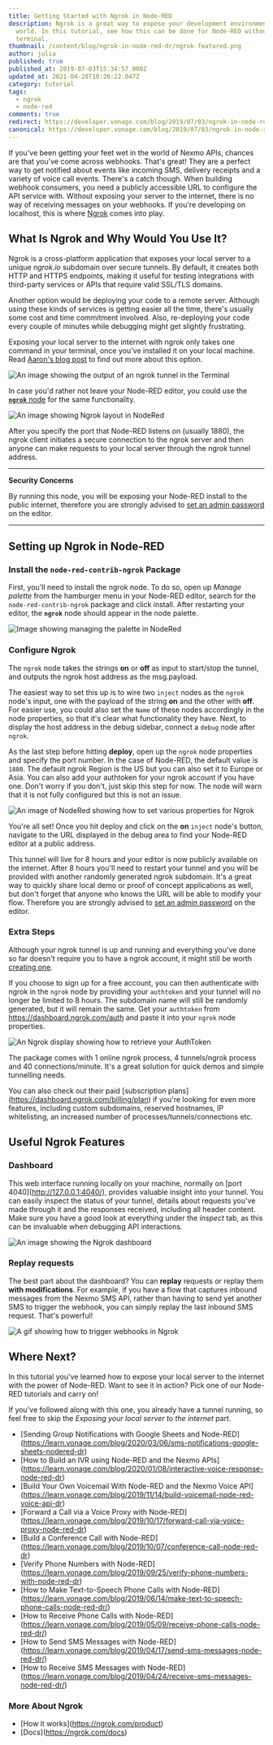 ```yaml
---
title: Getting Started with Ngrok in Node-RED
description: Ngrok is a great way to expose your development environment to the
  world. In this tutorial, see how this can be done for Node-RED without a
  terminal.
thumbnail: /content/blog/ngrok-in-node-red-dr/ngrok-featured.png
author: julia
published: true
published_at: 2019-07-03T15:34:57.000Z
updated_at: 2021-04-20T10:26:22.047Z
category: tutorial
tags:
  - ngrok
  - node-red
comments: true
redirect: https://developer.vonage.com/blog/2019/07/03/ngrok-in-node-red-dr
canonical: https://developer.vonage.com/blog/2019/07/03/ngrok-in-node-red-dr
---
```

If you've been getting your feet wet in the world of Nexmo APIs, chances are that you've come across webhooks. That's great! They are a perfect way to get notified about events like incoming SMS, delivery receipts and a variety of voice call events. There's a catch though. When building webhook consumers, you need a publicly accessible URL to configure the API service with. Without exposing your server to the internet, there is no way of receiving messages on your webhooks. If you're developing on localhost, this is where [Ngrok](https://ngrok.com/) comes into play.

## What Is Ngrok and Why Would You Use It?

Ngrok is a cross-platform application that exposes your local server to a unique *ngrok.io* subdomain over secure tunnels. By default, it creates both HTTP and HTTPS endpoints, making it useful for testing integrations with third-party services or APIs that require valid SSL/TLS domains. 

Another option would be deploying your code to a remote server. Although using these kinds of services is getting easier all the time, there's usually some cost and time commitment involved. Also, re-deploying your code every couple of minutes while debugging might get slightly frustrating.

Exposing your local server to the internet with ngrok only takes one command in your terminal, once you've installed it on your local machine. Read [Aaron's blog post](https://learn.vonage.com/blog/2017/07/04/local-development-nexmo-ngrok-tunnel-dr/) to find out more about this option.

![An image showing the output of an ngrok tunnel in the Terminal](/content/blog/getting-started-with-ngrok-in-node-red/ngrok-terminal.png)

In case you'd rather not leave your Node-RED editor, you could use the [**`ngrok`** node](https://flows.nodered.org/node/node-red-contrib-ngrok) for the same functionality.

![An image showing Ngrok layout in NodeRed](/content/blog/getting-started-with-ngrok-in-node-red/ngrok-nodered.png)

After you specify the port that Node-RED listens on (usually 1880), the ngrok client initiates a secure connection to the ngrok server and then anyone can make requests to your local server through the ngrok tunnel address.

- - -

**Security Concerns**

By running this node, you will be exposing your Node-RED install to the public internet, therefore you are strongly advised to [set an admin password](https://nodered.org/docs/security) on the editor. 

- - -

## Setting up Ngrok in Node-RED

### Install the `node-red-contrib-ngrok` Package

First, you'll need to install the ngrok node. To do so, open up *Manage palette* from the hamburger menu in your Node-RED editor, search for the `node-red-contrib-ngrok` package and click install. After restarting your editor, the **`ngrok`** node should appear in the node palette.

![Image showing managing the palette in NodeRed](/content/blog/getting-started-with-ngrok-in-node-red/ngrok-manage-palette.png)



### Configure Ngrok

The `ngrok` node takes the strings **on** or **off** as input to start/stop the tunnel, and outputs the ngrok host address as the msg.payload.

The easiest way to set this up is to wire two `inject` nodes as the `ngrok` node's input, one with the payload of the string **on** and the other with **off**. For easier use, you could also set the `Name` of these nodes accordingly in the node properties, so that it's clear what functionality they have.
Next, to display the host address in the debug sidebar, connect a `debug` node after `ngrok`.

As the last step before hitting **deploy**, open up the `ngrok` node properties and specify the port number. In the case of Node-RED, the default value is `1880`. The default ngrok Region is the US but you can also set it to Europe or Asia. You can also add your authtoken for your ngrok account if you have one. Don't worry if you don't, just skip this step for now. The node will warn that it is not fully configured but this is not an issue.

![An image of NodeRed showing how to set various properties for Ngrok](/content/blog/getting-started-with-ngrok-in-node-red/ngrok-node-properties.png)

You're all set! Once you hit deploy and click on the **on** `inject` node's button, navigate to the URL displayed in the debug area to find your Node-RED editor at a public address.

This tunnel will live for 8 hours and your editor is now publicly available on the internet. After 8 hours you'll need to restart your tunnel and you will be provided with another randomly generated ngrok subdomain.
It's a great way to quickly share local demo or proof of concept applications as well, but don't forget that anyone who knows the URL will be able to modify your flow. Therefore you are strongly advised to [set an admin password](https://nodered.org/docs/security) on the editor.

### Extra Steps

Although your ngrok tunnel is up and running and everything you've done so far doesn't require you to have a ngrok account, it might still be worth [creating one](https://dashboard.ngrok.com/get-started).

If you choose to sign up for a free account, you can then authenticate with ngrok in the `ngrok` node by providing your `authtoken` and your tunnel will no longer be limited to 8 hours. The subdomain name will still be randomly generated, but it will remain the same. Get your `authtoken` from <https://dashboard.ngrok.com/auth> and paste it into your `ngrok` node properties.

![An Ngrok display showing how to retrieve your AuthToken](/content/blog/getting-started-with-ngrok-in-node-red/ngrok-authtoken.png)

The package comes with 1 online ngrok process, 4 tunnels/ngrok process and 40 connections/minute. It's a great solution for quick demos and simple tunnelling needs.

You can also check out their paid \[subscription plans](https://dashboard.ngrok.com/billing/plan) if you're looking for even more features, including custom subdomains, reserved hostnames, IP whitelisting, an increased number of processes/tunnels/connections etc.

## Useful Ngrok Features

### Dashboard

This web interface running locally on your machine, normally on \[port 4040](http://127.0.0.1:4040/), provides valuable insight into your tunnel. You can easily inspect the status of your tunnel, details about requests you've made through it and the responses received, including all header content. Make sure you have a good look at everything under the *inspect* tab, as this can be invaluable when debugging API interactions.

![An image showing the Ngrok dashboard](/content/blog/getting-started-with-ngrok-in-node-red/ngrok-dashoard.png)



### Replay requests

The best part about the dashboard? You can **replay** requests or replay them **with modifications**. For example, if you have a flow that captures inbound messages from the Nexmo SMS API, rather than having to send yet another SMS to trigger the webhook, you can simply replay the last inbound SMS request. That's powerful! 

![A gif showing how to trigger webhooks in Ngrok](/content/blog/getting-started-with-ngrok-in-node-red/replay-ngrok.png)



## Where Next?

In this tutorial you've learned how to expose your local server to the internet with the power of Node-RED. Want to see it in action? Pick one of our Node-RED tutorials and carry on! 

If you've followed along with this one, you already have a tunnel running, so feel free to skip the *Exposing your local server to the internet* part. 

* \[Sending Group Notifications with Google Sheets and Node-RED](https://learn.vonage.com/blog/2020/03/06/sms-notifications-google-sheets-nodered-dr)
* \[How to Build an IVR using Node-RED and the Nexmo APIs](https://learn.vonage.com/blog/2020/01/08/interactive-voice-response-node-red-dr)
* \[Build Your Own Voicemail With Node-RED and the Nexmo Voice API](https://learn.vonage.com/blog/2019/11/14/build-voicemail-node-red-voice-api-dr)
* \[Forward a Call via a Voice Proxy with Node-RED](https://learn.vonage.com/blog/2019/10/17/forward-call-via-voice-proxy-node-red-dr)
* \[Build a Conference Call with Node-RED](https://learn.vonage.com/blog/2019/10/07/conference-call-node-red-dr)
* \[Verify Phone Numbers with Node-RED](https://learn.vonage.com/blog/2019/09/25/verify-phone-numbers-with-node-red-dr)
* \[How to Make Text-to-Speech Phone Calls with Node-RED](https://learn.vonage.com/blog/2019/06/14/make-text-to-speech-phone-calls-node-red-dr/)
* \[How to Receive Phone Calls with Node-RED](https://learn.vonage.com/blog/2019/05/09/receive-phone-calls-node-red-dr/)
* \[How to Send SMS Messages with Node-RED](https://learn.vonage.com/blog/2019/04/17/send-sms-messages-node-red-dr/)
* \[How to Receive SMS Messages with Node-RED](https://learn.vonage.com/blog/2019/04/24/receive-sms-messages-node-red-dr/)

### More About Ngrok

* \[How it works](https://ngrok.com/product)
* \[Docs](https://ngrok.com/docs)